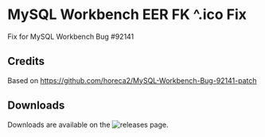 # MySQL Workbench EER FK ^.ico Fix
Fix for MySQL Workbench Bug #92141

## Credits
Based on https://github.com/horeca2/MySQL-Workbench-Bug-92141-patch

## Downloads
Downloads are available on the ![releases](https://github.com/jordieh/mysqlwb-eer-fkicon-fix/releases/tag/1.0.0.0) page.
